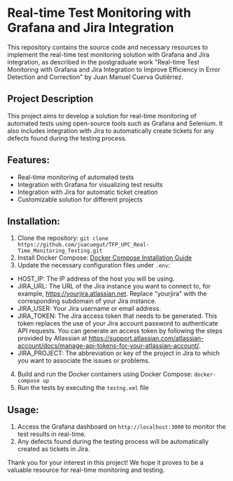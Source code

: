 # Real-time Test Monitoring with Grafana and Jira Integration

This repository contains the source code and necessary resources to implement the real-time test monitoring solution with Grafana and Jira integration, as described in the postgraduate work "Real-time Test Monitoring with Grafana and Jira Integration to Improve Efficiency in Error Detection and Correction" by Juan Manuel Cuerva Gutiérrez.

## Project Description

This project aims to develop a solution for real-time monitoring of automated tests using open-source tools such as Grafana and Selenium. It also includes integration with Jira to automatically create tickets for any defects found during the testing process.

## Features:
- Real-time monitoring of automated tests
- Integration with Grafana for visualizing test results
- Integration with Jira for automatic ticket creation
- Customizable solution for different projects

## Installation:
1. Clone the repository: `git clone https://github.com/juacuegut/TFP_UPC_Real-Time_Monitoring_Testing.git`
2. Install Docker Compose: [Docker Compose Installation Guide](https://docs.docker.com/compose/install/)
3. Update the necessary configuration files under `.env`:
  - HOST_IP: The IP address of the host you will be using.
  - JIRA_URL: The URL of the Jira instance you want to connect to, for example, https://yourjira.atlassian.net. Replace "yourjira" with the corresponding subdomain of your Jira instance.
  - JIRA_USER: Your Jira username or email address.
  - JIRA_TOKEN: The Jira access token that needs to be generated. This token replaces the use of your Jira account password to authenticate API requests. You can generate an access token by following the steps provided by Atlassian at https://support.atlassian.com/atlassian-account/docs/manage-api-tokens-for-your-atlassian-account/.
  - JIRA_PROJECT: The abbreviation or key of the project in Jira to which you want to associate the issues or problems.
4. Build and run the Docker containers using Docker Compose: `docker-compose up`
5. Run the tests by executing the `testng.xml` file

## Usage:
1. Access the Grafana dashboard on `http://localhost:3000` to monitor the test results in real-time.
2. Any defects found during the testing process will be automatically created as tickets in Jira.

Thank you for your interest in this project! We hope it proves to be a valuable resource for real-time monitoring and testing.
